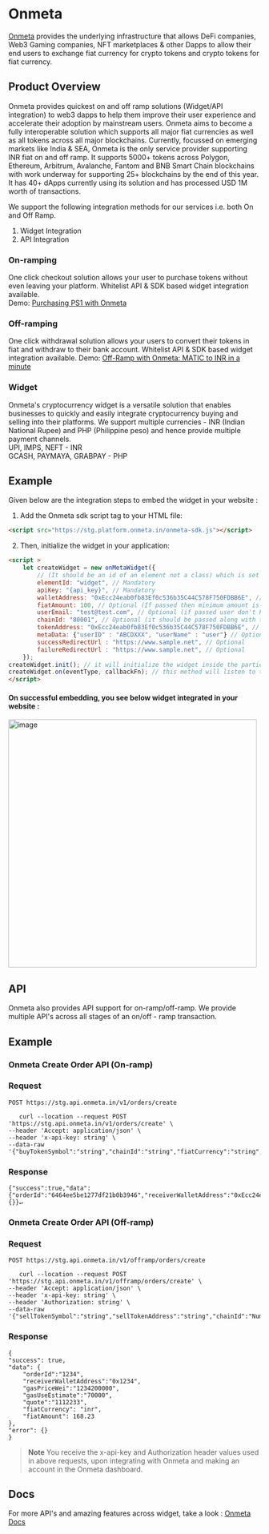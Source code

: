 
# Onmeta

[Onmeta](https://www.onmeta.in/) provides the underlying infrastructure that allows DeFi companies, Web3 Gaming companies, NFT marketplaces & other Dapps to allow their end users to exchange fiat currency for crypto tokens and crypto tokens for fiat currency.

## Product Overview

Onmeta provides quickest on and off ramp solutions (Widget/API integration) to web3 dapps to help them improve their user experience and accelerate their adoption by mainstream users. Onmeta aims to become a fully interoperable solution which supports all major fiat currencies as well as all tokens across all major blockchains. Currently, focussed on emerging markets like India & SEA, Onmeta is the only service provider supporting INR fiat on and off ramp. It supports 5000+ tokens across Polygon, Ethereum, Arbitrum, Avalanche, Fantom and BNB Smart Chain blockchains with work underway for supporting 25+ blockchains by the end of this year. It has 40+ dApps currently using its solution and has processed USD 1M worth of transactions.

We support the following integration methods for our services i.e. both On and Off Ramp. 
1. Widget Integration
2. API Integration




### On-ramping

One click checkout solution allows your user to purchase tokens without even leaving your platform. Whitelist API & SDK based widget integration available. <br />
Demo: [Purchasing PS1 with Onmeta](https://youtu.be/bp1C43jTI9o)


### Off-ramping

One click withdrawal solution allows your users to convert their tokens in fiat and withdraw to their bank account. Whitelist API & SDK based widget integration available. 
Demo: [Off-Ramp with Onmeta: MATIC to INR in a minute](https://www.youtube.com/watch?v=Hz7vw13uR2k)


### Widget
Onmeta's cryptocurrency widget is a versatile solution that enables businesses to quickly and easily integrate cryptocurrency buying and selling into their platforms. We support multiple currencies - INR (Indian National Rupee) and PHP (Philippine peso)
and hence provide multiple payment channels. <br />
	UPI, IMPS, NEFT - INR <br />
	GCASH, PAYMAYA, GRABPAY - PHP 

## Example

Given below are the integration steps to embed the widget in your website : 

1. Add the Onmeta sdk script tag to your HTML file:

```HTML
<script src="https://stg.platform.onmeta.in/onmeta-sdk.js"></script>
```

2. Then, initialize the widget in your application:

```HTML
<script >
    let createWidget = new onMetaWidget({
        // (It should be an id of an element not a class) which is set in step 2 above
        elementId: "widget", // Mandatory
        apiKey: "{api_key}", // Mandatory
        walletAddress: "0xEcc24eab0fb83Ef0c536b35C44C578F750FDBB6E", // Optional
        fiatAmount: 100, // Optional (If passed then minimum amount is 100 inr)
        userEmail: "test@test.com", // Optional (if passed user don't have to register in meta platform)
        chainId: "80001", // Optional (it should be passed along with the tokenAddress to show a particular token to the user)
        tokenAddress: "0xEcc24eab0fb83Ef0c536b35C44C578F750FDBB6E", // Optional
        metaData: {"userID" : "ABCDXXX", "userName" : "user"} // Optional
        successRedirectUrl : "https://www.sample.net", // Optional
        failureRedirectUrl : "https://www.sample.net", // Optional
    });
createWidget.init(); // it will initialize the widget inside the particular div element
createWidget.on(eventType, callbackFn); // this method will listen to the events of the widget
</script>
```

#### On successful embedding, you see below widget integrated in your website : 
<img width="496" alt="image" src="https://github.com/kunal768/dApp-sdk/assets/33108756/45c59bde-f311-4d39-9902-bebbdc39cc66">


## API
Onmeta also provides API support for on-ramp/off-ramp.
We provide multiple API's across all stages of an on/off - ramp transaction.

## Example

### Onmeta Create Order API (On-ramp)

### Request

`POST https://stg.api.onmeta.in/v1/orders/create`

	   curl --location --request POST 'https://stg.api.onmeta.in/v1/orders/create' \
	--header 'Accept: application/json' \
	--header 'x-api-key: string' \
	--data-raw '{"buyTokenSymbol":"string","chainId":"string","fiatCurrency":"string","fiatAmount":"string","buyTokenAddress":"string","receiverAddress":"string"}'

### Response
    {"success":true,"data":{"orderId":"6464ee5be1277df21b0b3946","receiverWalletAddress":"0xEcc24eab0fb83Ef0c536b35C44C578F750FDBB6E","gasPriceWei":"184300000000","gasUseEstimate":"70000","quote":"1.185862827","fiatCurrency":"inr","fiatAmount":100},"error":{}}↵


### Onmeta Create Order API (Off-ramp)

### Request

`POST https://stg.api.onmeta.in/v1/offramp/orders/create`

	   curl --location --request POST 'https://stg.api.onmeta.in/v1/offramp/orders/create' \
	--header 'Accept: application/json' \
	--header 'x-api-key: string' \
	--header 'Authorization: string' \
	--data-raw '{"sellTokenSymbol":"string","sellTokenAddress":"string","chainId":"Number","fiatCurrency":"string","fiatAmount":"string","senderWalletAddress":"string","bankDetails":"Object","refundWalletAddress":"string"}'

### Response

    {
    "success": true,
    "data": {
		"orderId":"1234",
		"receiverWalletAddress":"0x1234",
		"gasPriceWei":"1234200000",
		"gasUseEstimate":"70000",
		"quote":"1112233",
		"fiatCurrency": "inr",
        "fiatAmount": 168.23
	},
	"error": {}
	}


> **Note**
You receive the x-api-key and Authorization header values used in above requests, upon integrating with Onmeta and making an account in the Onmeta dashboard.

## Docs
For more API's and amazing features across widget, take a look :
[Onmeta Docs](https://docs.onmeta.in)


